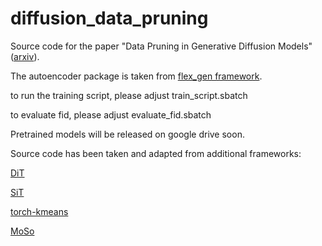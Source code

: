 # diffusion_data_pruning
Source code for the paper "Data Pruning in Generative Diffusion Models" ([arxiv](https://arxiv.org/abs/2411.12523)). 

The autoencoder package is taken from [flex_gen framework](https://github.com/HelmholtzAI-FZJ/flex_gen).

to run the training script, please adjust train_script.sbatch

to evaluate fid, please adjust evaluate_fid.sbatch


Pretrained models will be released on google drive soon. 

Source code has been taken and adapted from additional frameworks:

[DiT](https://github.com/facebookresearch/DiT)

[SiT](https://github.com/willisma/SiT)

[torch-kmeans](https://github.com/jokofa/torch_kmeans)

[MoSo](https://github.com/hrtan/MoSo)


